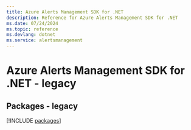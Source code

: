 ```yaml
---
title: Azure Alerts Management SDK for .NET
description: Reference for Azure Alerts Management SDK for .NET
ms.date: 07/24/2024
ms.topic: reference
ms.devlang: dotnet
ms.service: alertsmanagement
---
```

# Azure Alerts Management SDK for .NET - legacy
## Packages - legacy
[!INCLUDE [packages](alerts-management-index.md)]